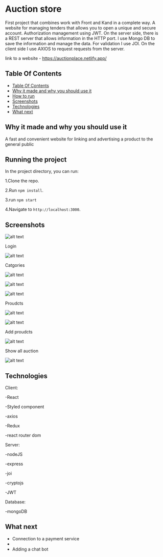 # Auction store

First project that combines work with Front and Kand in a complete way.
A website for managing tenders that allows you to open a unique and secure account. 
Authorization management using JWT. 
On the server side, there is a REST server that allows information in the HTTP port. 
I use Mongo DB to save the information and manage the data. 
For validation I use JOI. 
On the client side I use AXIOS to request requests from the server.

link to a website - https://auctionplace.netlify.app/

## Table Of Contents <a name="Table"></a>
- [Table Of Contents](#Table)
- [Why it made and why you should use it](#why)
- [How to run](#run)
- [Screenshots](#Screenshots)
- [Technologies](#Technologies)
- [What next](#next)


## Why it made and why you should use it <a name="why"></a>
A fast and convenient website for linking and advertising a product to the general public


## Running the project <a name="run"></a>
In the project directory, you can run:

1.Clone the repo.

2.Run `npm install`.

3.run `npm start`

4.Navigate to `http://localhost:3000`.


## Screenshots <a name="Screenshots"></a>

![alt text](https://res.cloudinary.com/dxexnhjmi/image/upload/v1667253853/homepage_xwocny.png)

Login


![alt text](https://res.cloudinary.com/dxexnhjmi/image/upload/v1667253969/homepage_qvlefk.png)


Catgories

![alt text](https://res.cloudinary.com/dxexnhjmi/image/upload/v1667254190/homepage_pmjuds.png)

![alt text](https://res.cloudinary.com/dxexnhjmi/image/upload/v1667254041/homepage_bcgxol.png)

![alt text](https://res.cloudinary.com/dxexnhjmi/image/upload/v1667254113/homepage_kpww7l.png)


Proudcts

![alt text](https://res.cloudinary.com/dxexnhjmi/image/upload/v1667254328/homepage_phnqua.png)

![alt text](https://res.cloudinary.com/dxexnhjmi/image/upload/v1667254408/homepage_mvq5ox.png)

Add proudcts

![alt text](https://res.cloudinary.com/dxexnhjmi/image/upload/v1667254464/homepage_xcl2n9.png)

Show all auction

![alt text](https://res.cloudinary.com/dxexnhjmi/image/upload/v1667254630/homepage_znyxjf.png)

## Technologies <a name="Technologies"></a>
   Client:
   
   -React
   
   -Styled component
   
   -axios
   
   -Redux
   
   -react router dom
   
   Server:
   
   -nodeJS
   
   -express
   
   -joi
   
   -cryptojs
   
   -JWT
   
   Database: 
   
   -mongoDB
   
   
## What next <a name="next"></a>
- Connection to a payment service
- 
- Adding a chat bot
